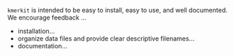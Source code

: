

`kmerkit` is intended to be easy to install, easy to use, and well 
documented. We encourage feedback ...

- installation...
- organize data files and provide clear descriptive filenames...
- documentation...
